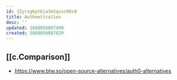 ```yaml
---
id: 12yrsgkpt6ja3mtquso98s0
title: Authentication
desc: ''
updated: 1688056097499
created: 1688056087029
---
```


## [[c.Comparison]]

- https://www.btw.so/open-source-alternatives/auth0-alternatives